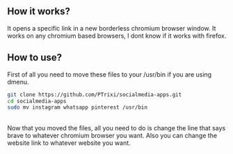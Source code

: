 ## How it works?
It opens a specific link in a new borderless chromium browser window. It works on any chromium based browsers, I dont know if it works with firefox. </br>

## How to use?
First of all you need to move these files to your /usr/bin if you are using dmenu.

```bash
git clone https://github.com/PTrixi/socialmedia-apps.git
cd socialmedia-apps
sudo mv instagram whatsapp pinterest /usr/bin
```
</br>
Now that you moved the files, all you need to do is change the line that says brave to whatever chromium browser you want. Also you can change the website link to whatever website you want.
